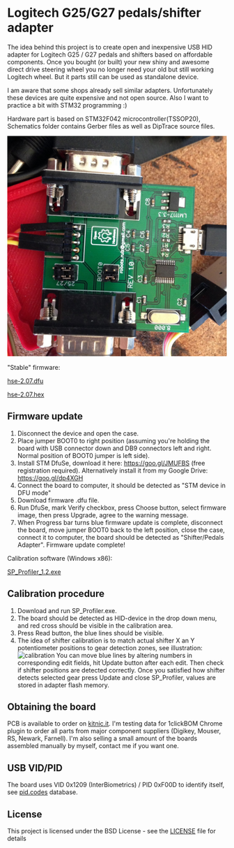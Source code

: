 
Logitech G25/G27 pedals/shifter adapter
=======================================

The idea behind this project is to create open and inexpensive USB HID adapter for Logitech G25 / G27 pedals and shifters based on affordable components. Once you bought (or built) your new shiny and awesome direct drive steering wheel you no longer need your old but still working Logitech wheel. But it parts still can be used as standalone device.

I am aware that some shops already sell similar adapters. Unfortunately these devices are quite expensive and not open source. Also I want to practice a bit with STM32 programming :)

Hardware part is based on STM32F042 microcontroller(TSSOP20), Schematics folder contains Gerber files as well as DipTrace source files.


![Adapter](Schematics/adapter.jpg)

"Stable" firmware:

 [hse-2.07.dfu](binaries/hse-2.07.dfu)
 
 [hse-2.07.hex](binaries/hse-2.07.hex)
 
## Firmware update

1. Disconnect the device and open the case.
2. Place jumper BOOT0 to right position (assuming you're holding the board with USB connector down and DB9 connectors left and right. Normal position of BOOT0 jumper is left side).
3. Install STM DfuSe, download it here: https://goo.gl/JMUFBS (free registration required). Alternatively install it from my Google Drive: https://goo.gl/dp4XGH
4. Connect the board to computer, it should be detected as "STM device in DFU mode"
5. Download firmware .dfu file.
6. Run DfuSe, mark Verify checkbox, press Choose button, select firmware image, then press Upgrade, agree to the warning message.
7. When Progress bar turns blue firmware update is complete, disconnect the board, move jumper BOOT0 back to the left position, close the case, connect it to computer, the board should be detected as "Shifter/Pedals Adapter". Firmware update complete!

Calibration software (Windows x86):

 [SP_Profiler_1.2.exe](binaries/SP_Profiler_1.2.exe)
 
## Calibration procedure

1. Download and run SP_Profiler.exe.
2. The board should be detected as HID-device in the drop down menu, and red cross should be visible in the calibration area.
3. Press Read button, the blue lines should be visible.
4. The idea of shifter calibration is to match actual shifter X an Y potentiometer positions to gear detection zones, see illustration: ![calibration](https://habrastorage.org/files/a58/dce/3ea/a58dce3ea492499faaae6c0fd2231812.JPG)
You can move blue lines by altering numbers in corresponding edit fields, hit Update button after each edit. Then check if shifter positions are detected correctly. Once you satisfied how shifter detects selected gear press Update and close SP_Profiler, values are stored in adapter flash memory.

## Obtaining the board

PCB is available to order on [kitnic.it](https://kitnic.it/boards/github.com/robotsrulz/SP_Adapter/). I'm testing data for 1clickBOM Chrome plugin to order all parts from major component suppliers (Digikey, Mouser, RS, Newark, Farnell). I'm also selling a small amount of the boards assembled manually by myself, contact me if you want one.

## USB VID/PID

The board uses VID 0x1209 (InterBiometrics) / PID 0xF00D to identify itself, see [pid.codes](http://pid.codes/1209/F00D/) database.

## License

This project is licensed under the BSD License - see the [LICENSE](LICENSE) file for details
